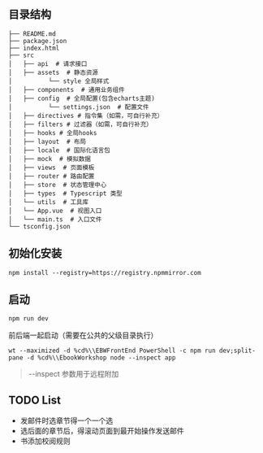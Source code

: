 

## 目录结构
```
├── README.md
├── package.json
├── index.html
├── src
│   ├── api  # 请求接口
│   ├── assets  # 静态资源
│          └── style 全局样式
│   ├── components  # 通用业务组件
│   ├── config  # 全局配置(包含echarts主题)
│          └── settings.json  # 配置文件
│   ├── directives # 指令集（如需，可自行补充）
│   ├── filters # 过滤器（如需，可自行补充）
│   ├── hooks # 全局hooks
│   ├── layout  # 布局
│   ├── locale  # 国际化语言包
│   ├── mock  # 模拟数据
│   ├── views  # 页面模板
│   ├── router # 路由配置
│   ├── store  # 状态管理中心
│   ├── types  # Typescript 类型
│   └── utils  # 工具库
│   └── App.vue  # 视图入口
│   └── main.ts  # 入口文件
└── tsconfig.json
```

## 初始化安装
```
npm install --registry=https://registry.npmmirror.com
```

## 启动
```bat
npm run dev
```
前后端一起启动（需要在公共的父级目录执行）
```
wt --maximized -d %cd%\\EBWFrontEnd PowerShell -c npm run dev;split-pane -d %cd%\\EbookWorkshop node --inspect app
```
>  --inspect 参数用于远程附加


## TODO List
* 发邮件时选章节得一个一个选
* 选后面的章节后，得滚动页面到最开始操作发送邮件
* 书添加校阅规则
